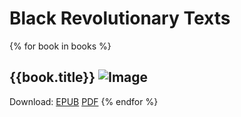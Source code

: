 # Black Revolutionary Texts

{% for book in books %}
## {{book.title}} ![Image]({{book.image}})
Download: [EPUB]({{book.epuburl}}) [PDF]({{book.pdfurl}})
{% endfor %}